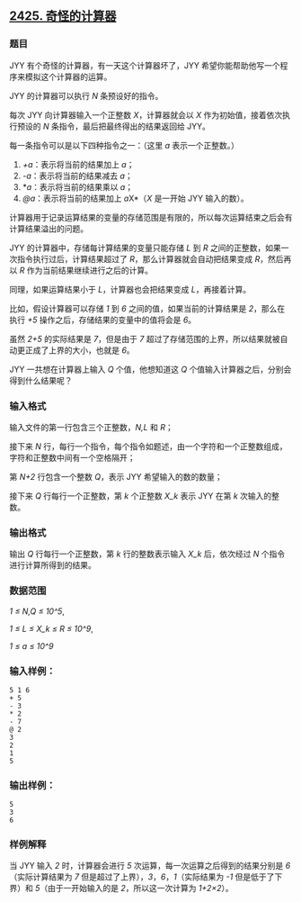 ## [2425. 奇怪的计算器](https://www.acwing.com/problem/content/2427/)

### 题目

JYY 有个奇怪的计算器，有一天这个计算器坏了，JYY 希望你能帮助他写一个程序来模拟这个计算器的运算。

JYY 的计算器可以执行 *N* 条预设好的指令。

每次 JYY 向计算器输入一个正整数 *X*，计算器就会以 *X* 作为初始值，接着依次执行预设的 *N* 条指令，最后把最终得出的结果返回给 JYY。

每一条指令可以是以下四种指令之一：（这里 *a* 表示一个正整数。）

1. *+a*：表示将当前的结果加上 *a*；
2. *-a*：表示将当前的结果减去 *a*；
3. **a*：表示将当前的结果乘以 *a*；
4. *@a*：表示将当前的结果加上 *a*X*（*X* 是一开始 JYY 输入的数）。

计算器用于记录运算结果的变量的存储范围是有限的，所以每次运算结束之后会有计算结果溢出的问题。

JYY 的计算器中，存储每计算结果的变量只能存储 *L* 到 *R* 之间的正整数，如果一次指令执行过后，计算结果超过了 *R*，那么计算器就会自动把结果变成 *R*，然后再以 *R* 作为当前结果继续进行之后的计算。

同理，如果运算结果小于 *L*，计算器也会把结果变成 *L*，再接着计算。

比如，假设计算器可以存储 *1* 到 *6* 之间的值，如果当前的计算结果是 *2*，那么在执行 *+5* 操作之后，存储结果的变量中的值将会是 *6*。

虽然 *2+5* 的实际结果是 *7*，但是由于 *7* 超过了存储范围的上界，所以结果就被自动更正成了上界的大小，也就是 *6*。

JYY 一共想在计算器上输入 *Q* 个值，他想知道这 *Q* 个值输入计算器之后，分别会得到什么结果呢？

### 输入格式

输入文件的第一行包含三个正整数，*N,L* 和 *R*；

接下来 *N* 行，每行一个指令，每个指令如题述，由一个字符和一个正整数组成，字符和正整数中间有一个空格隔开；

第 *N+2* 行包含一个整数 *Q*，表示 JYY 希望输入的数的数量；

接下来 *Q* 行每行一个正整数，第 *k* 个正整数 *X_k* 表示 JYY 在第 *k* 次输入的整数。

### 输出格式

输出 *Q* 行每行一个正整数，第 *k* 行的整数表示输入 *X_k* 后，依次经过 *N* 个指令进行计算所得到的结果。

### 数据范围

*1 ≤ N,Q ≤ 10^5*,

*1 ≤ L ≤ X_k ≤ R ≤ 10^9*,

*1 ≤ a ≤ 10^9*

### 输入样例：

```
5 1 6
+ 5
- 3
* 2
- 7
@ 2
3
2
1
5
```

### 输出样例：

```
5
3
6
```

### 样例解释

当 JYY 输入 *2* 时，计算器会进行 *5* 次运算，每一次运算之后得到的结果分别是 *6*（实际计算结果为 *7* 但是超过了上界），*3*，*6*，*1*（实际结果为 *-1* 但是低于了下界）和 *5*（由于一开始输入的是 *2*，所以这一次计算为 *1+2×2*）。
